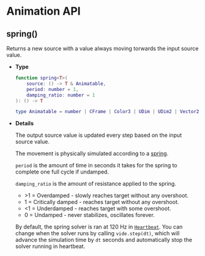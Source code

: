 # Animation API

## spring()

Returns a new source with a value always moving torwards the input source value.

- **Type**

    ```lua
    function spring<T>(
        source: () -> T & Animatable,
        period: number = 1,
        damping_ratio: number = 1
    ): () -> T

    type Animatable = number | CFrame | Color3 | UDim | UDim2 | Vector2 | Vector3 | Rect
    ```

- **Details**

    The output source value is updated every step based on the input source
    value.

    The movement is physically simulated according to a
    [spring](https://en.wikipedia.org/wiki/Simple_harmonic_motion).

    `period` is the amount of time in seconds it takes for the spring to
    complete one full cycle if undamped.

    `damping_ratio` is the amount of resistance applied to the spring.

    - \>1 = Overdamped - slowly reaches target without any overshoot.
    - 1 = Critically damped - reaches target without any overshoot.
    - <1 = Underdamped - reaches target with some overshoot.
    - 0 = Undamped - never stabilizes, oscillates forever.

    By default, the spring solver is ran at 120 Hz in
    [`Heartbeat`](https://create.roblox.com/docs/reference/engine/classes/RunService#Heartbeat).
    You can change when the solver runs by calling `vide.step(dt)`, which will
    advance the simulation time by `dt` seconds and automatically stop the
    solver running in heartbeat.
